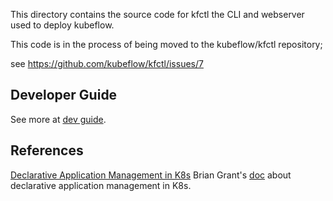 This directory contains the source code for kfctl the CLI and webserver used to deploy kubeflow.

This code is in the process of being moved to the kubeflow/kfctl repository;

see https://github.com/kubeflow/kfctl/issues/7

## Developer Guide

See more at [dev guide](./developer_guide.md).

## References

[Declarative Application Management in K8s](https://goo.gl/T66ZcD)
Brian Grant's [doc](https://goo.gl/T66ZcD) about declarative application management in K8s.